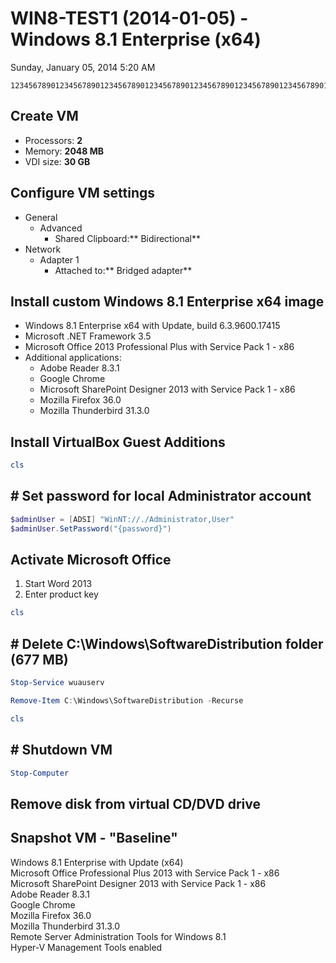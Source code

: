 ﻿# WIN8-TEST1 (2014-01-05) - Windows 8.1 Enterprise (x64)

Sunday, January 05, 2014
5:20 AM

```Text
12345678901234567890123456789012345678901234567890123456789012345678901234567890
```

## Create VM

- Processors: **2**
- Memory: **2048 MB**
- VDI size: **30 GB**

## Configure VM settings

- General
  - Advanced
    - Shared Clipboard:** Bidirectional**
- Network
  - Adapter 1
    - Attached to:** Bridged adapter**

## Install custom Windows 8.1 Enterprise x64 image

- Windows 8.1 Enterprise x64 with Update, build 6.3.9600.17415
- Microsoft .NET Framework 3.5
- Microsoft Office 2013 Professional Plus with Service Pack 1 - x86
- Additional applications:
  - Adobe Reader 8.3.1
  - Google Chrome
  - Microsoft SharePoint Designer 2013 with Service Pack 1 - x86
  - Mozilla Firefox 36.0
  - Mozilla Thunderbird 31.3.0

## Install VirtualBox Guest Additions

```PowerShell
cls
```

## # Set password for local Administrator account

```PowerShell
$adminUser = [ADSI] "WinNT://./Administrator,User"
$adminUser.SetPassword("{password}")
```

## Activate Microsoft Office

1. Start Word 2013
2. Enter product key

```PowerShell
cls
```

## # Delete C:\\Windows\\SoftwareDistribution folder (677 MB)

```PowerShell
Stop-Service wuauserv

Remove-Item C:\Windows\SoftwareDistribution -Recurse
```

```PowerShell
cls
```

## # Shutdown VM

```PowerShell
Stop-Computer
```

## Remove disk from virtual CD/DVD drive

## Snapshot VM - "Baseline"

Windows 8.1 Enterprise with Update (x64)\
Microsoft Office Professional Plus 2013 with Service Pack 1 - x86\
Microsoft SharePoint Designer 2013 with Service Pack 1 - x86\
Adobe Reader 8.3.1\
Google Chrome\
Mozilla Firefox 36.0\
Mozilla Thunderbird 31.3.0\
Remote Server Administration Tools for Windows 8.1\
Hyper-V Management Tools enabled
